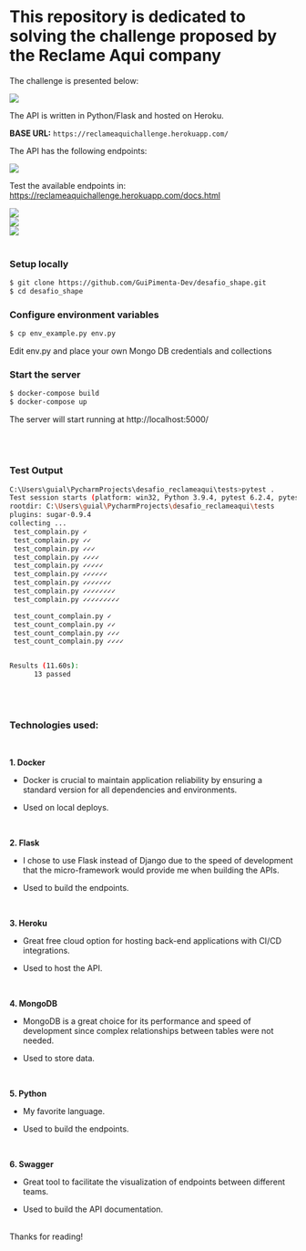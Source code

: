 # This repository is dedicated to solving the challenge proposed by the Reclame Aqui company

The challenge is presented below:

<img src = "utils/hard-skills-assignment-shape.PNG">

<br/>

 
The API is written in Python/Flask and hosted on Heroku.

**BASE URL:** `https://reclameaquichallenge.herokuapp.com/`

The API has the following endpoints:

<img src ="utils/available_endpoints.PNG">

<br/>

Test the available endpoints in: https://reclameaquichallenge.herokuapp.com/docs.html

<img src="utils/expand_operations.PNG">

<br/>

<img src="utils/api_documentation.PNG">

<br/>

<img src="utils/created_vessel_endpoint.PNG">
<br/>
<br/>


### Setup locally
```bash
$ git clone https://github.com/GuiPimenta-Dev/desafio_shape.git
$ cd desafio_shape
```
### Configure environment variables
```bash
$ cp env_example.py env.py
```

Edit env.py and place your own Mongo DB credentials and collections

### Start the server
```bash
$ docker-compose build
$ docker-compose up
```
The server will start running at http://localhost:5000/

<br/>
<br/>

### Test Output
```bash
C:\Users\guial\PycharmProjects\desafio_reclameaqui\tests>pytest .
Test session starts (platform: win32, Python 3.9.4, pytest 6.2.4, pytest-sugar 0.9.4)
rootdir: C:\Users\guial\PycharmProjects\desafio_reclameaqui\tests
plugins: sugar-0.9.4
collecting ... 
 test_complain.py ✓                                                                                                                           8% ▊
 test_complain.py ✓✓                                                                                                                         15% █▋
 test_complain.py ✓✓✓                                                                                                                        23% ██▍
 test_complain.py ✓✓✓✓                                                                                                                       31% ███▏
 test_complain.py ✓✓✓✓✓                                                                                                                      38% ███▉
 test_complain.py ✓✓✓✓✓✓                                                                                                                     46% ████▋
 test_complain.py ✓✓✓✓✓✓✓                                                                                                                    54% █████▍
 test_complain.py ✓✓✓✓✓✓✓✓                                                                                                                   62% ██████▎
 test_complain.py ✓✓✓✓✓✓✓✓✓                                                                                                                  69% ██████▉

 test_count_complain.py ✓                                                                                                                    77% ███████▊
 test_count_complain.py ✓✓                                                                                                                   85% ████████▌
 test_count_complain.py ✓✓✓                                                                                                                  92% █████████▎
 test_count_complain.py ✓✓✓✓                                                                                                                100% ██████████


Results (11.60s):
      13 passed
```
<br/>
<br/>


### Technologies used:
<br/>

**1. Docker**

* Docker is crucial to maintain application reliability by ensuring a standard version for all dependencies and environments.

* Used on local deploys.

 <br/>

**2. Flask**

* I chose to use Flask instead of Django due to the speed of development that the micro-framework would provide me when building the APIs.

* Used to build the endpoints.
 
<br/>
 

**3. Heroku**

* Great free cloud option for hosting back-end applications with CI/CD integrations.
     
* Used to host the API.

<br/>

      
**4. MongoDB**

 * MongoDB is a great choice for its performance and speed of development since complex relationships between tables were not needed.

 * Used to store data.

<br/>


**5. Python**

* My favorite language.

* Used to build the endpoints.
      
<br/>


**6. Swagger**

 * Great tool to facilitate the visualization of endpoints between different teams.

 * Used to build the API documentation.
      
<br/>
Thanks for reading!
